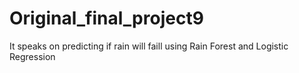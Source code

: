 # Original_final_project9
It speaks on predicting if rain will faill using Rain Forest and Logistic Regression
